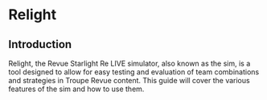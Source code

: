 # Relight

## Introduction
Relight, the Revue Starlight Re LIVE simulator, also known as the sim, is a tool designed to allow for easy testing and evaluation of team combinations and strategies in Troupe Revue content. This guide will cover the various features of the sim and how to use them.
